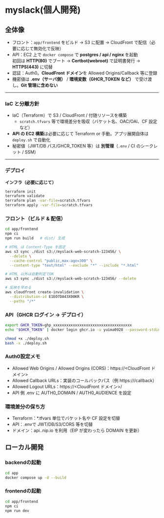 # myslack(個人開発)


## 全体像
- フロント：`app/frontend` をビルド → S3 に配置 → CloudFront で配信（必要に応じて無効化で反映）
- API：EC2 上で `docker compose` で **postgres / api / nginx** を起動  
  初回は **HTTP(80)** でブート → **Certbot(webroot)** で証明書発行 → **HTTPS(443)** に切替
- 認証：Auth0。**CloudFront ドメイン**を Allowed Origins/Callback 等に登録
- 機密値は **.env（サーバ側）** / **環境変数（GHCR_TOKEN など）** で受け渡し。**Git 管理に含めない**

---

### IaC と分離方針
- IaC（Terraform）で S3 / CloudFront / 付随リソースを構築  
  - `scratch.tfvars` 等で環境差分を吸収（バケット名、OAC/OAI、CF 設定など）
- **API の EC2 構築**は必要に応じて Terraform or 手動。アプリ展開自体は `deploy.sh` で自動化
- 秘密値（JWT/DB パス/GHCR_TOKEN 等）は **別管理**（`.env` / CI のシークレット / SSM）

---

### デプロイ 
**インフラ（必要に応じて）**
```bash
terraform init
terraform validate
terraform plan -var-file=scratch.tfvars
terraform apply -var-file=scratch.tfvars
```

### フロント（ビルド & 配信）
```bash
cd app/frontend
npm ci
npm run build   # dist/ 生成

# HTML は Content-Type を固定
aws s3 sync ./dist s3://myslack-web-scratch-123456/ \
  --delete \
  --cache-control "public,max-age=300" \
  --content-type "text/html" --exclude "*" --include "*.html"

# HTML 以外は自動判定でOK
aws s3 sync ./dist s3://myslack-web-scratch-123456/ --delete

# 反映を早める
aws cloudfront create-invalidation \
  --distribution-id E1EO7DA43X00KR \
  --paths "/*"
```

### API（GHCR ログイン → デプロイ）
```bash
export GHCR_TOKEN=ghp_xxxxxxxxxxxxxxxxxxxxxxxxxxxxxxxxxxxx
echo "$GHCR_TOKEN" | docker login ghcr.io -u yuima0928 --password-stdin

chmod +x ./deploy.sh
bash -x ./deploy.sh
```

### Auth0設定メモ
- Allowed Web Origins / Allowed Origins (CORS)：https://<CloudFront ドメイン>
- Allowed Callback URLs：実装のコールバックパス（例 https://<CF>/callback）
- Allowed Logout URLs：https://<CloudFront ドメイン>/
- API 側 .env に AUTH0_DOMAIN / AUTH0_AUDIENCE を設定

### 環境差分の保ち方
- Terraform：*.tfvars 単位でバケット名や CF 設定を切替
- API：.envで JWT/DB/S3/CORS 等を切替
- ドメイン：api.<EIP>.nip.io を利用（EIP が変わったら DOMAIN を更新）

## ローカル開発

### backendの起動
```bash
cd app
docker compose up -d --build
```

### frontendの起動
```bash
cd app/frontend
npm ci
npm run dev
```
